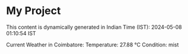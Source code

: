 # My Project

This content is dynamically generated in Indian Time (IST): 2024-05-08 01:10:54 IST


Current Weather in Coimbatore:
Temperature: 27.88 °C
Condition: mist
